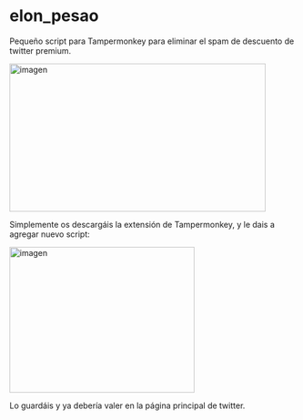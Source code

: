 # elon_pesao

Pequeño script para Tampermonkey para eliminar el spam de descuento de twitter premium.

<img width="450" height="260" alt="imagen" src="https://github.com/user-attachments/assets/47eae35d-83e7-4855-a9f3-398c367197ed" />


Simplemente os descargáis la extensión de Tampermonkey, y le dais a agregar nuevo script:


<img width="325" height="256" alt="imagen" src="https://github.com/user-attachments/assets/215e9a2e-d341-4ccd-9dc2-0208085ecc74" />

Lo guardáis y ya debería valer en la página principal de twitter.


